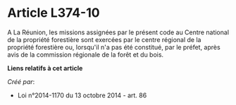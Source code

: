 # Article L374-10

A La Réunion, les missions assignées par le présent code au Centre national de la propriété forestière sont exercées par le
centre régional de la propriété forestière ou, lorsqu'il n'a pas été constitué, par le préfet, après avis de la commission
régionale de la forêt et du bois.

**Liens relatifs à cet article**

_Créé par_:

  - Loi n°2014-1170 du 13 octobre 2014 - art. 86
